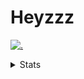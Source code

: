 # Heyzzz  

[![.](https://skillicons.dev/icons?i=js,java)](https://skillicons.dev)  

<details>
<summary>Stats</summary
<!--START_SECTION:waka-->

```txt
TypeScript   14 hrs 15 mins  ███████████████████░░░░░░   76.60 %
CSS          2 hrs 36 mins   ███▓░░░░░░░░░░░░░░░░░░░░░   14.04 %
HTML         1 hr 42 mins    ██▒░░░░░░░░░░░░░░░░░░░░░░   09.18 %
Bash         1 min           ░░░░░░░░░░░░░░░░░░░░░░░░░   00.12 %
Markdown     0 secs          ░░░░░░░░░░░░░░░░░░░░░░░░░   00.03 %
```

<!--END_SECTION:waka-->
</details>
